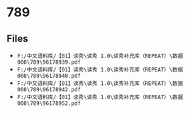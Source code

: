 # 789

## Files

- `F:/中文语料库/【01】读秀\读秀 1.0\读秀补充库（REPEAT）\数据008\789\96178939.pdf`
- `F:/中文语料库/【01】读秀\读秀 1.0\读秀补充库（REPEAT）\数据008\789\96178940.pdf`
- `F:/中文语料库/【01】读秀\读秀 1.0\读秀补充库（REPEAT）\数据008\789\96178942.pdf`
- `F:/中文语料库/【01】读秀\读秀 1.0\读秀补充库（REPEAT）\数据008\789\96178952.pdf`
